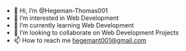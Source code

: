 - 👋 Hi, I’m @Hegeman-Thomas001
- 👀 I’m interested in Web Development
- 🌱 I’m currently learning Web Development
- 💞️ I’m looking to collaborate on Web Development Projects
- 📫 How to reach me hegemant001@gmail.com

<!---
Hegeman-Thomas001/Hegeman-Thomas001 is a ✨ special ✨ repository because its `README.md` (this file) appears on your GitHub profile.
You can click the Preview link to take a look at your changes.
--->
